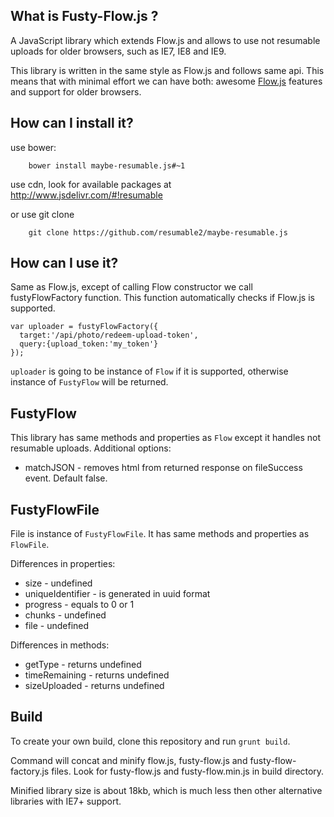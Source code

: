 ## What is Fusty-Flow.js ?

A JavaScript library which extends Flow.js and allows to use not resumable uploads for older browsers, such as IE7, IE8 and IE9.

This library is written in the same style as Flow.js and follows same api. This means that with
minimal effort we can have both: awesome [Flow.js](https://github.com/flowjs/flow.js) features and support for older browsers.


## How can I install it?
use bower:

        bower install maybe-resumable.js#~1
use cdn, look for available packages at http://www.jsdelivr.com/#!resumable
        
or use git clone

        git clone https://github.com/resumable2/maybe-resumable.js

## How can I use it?

Same as Flow.js, except of calling Flow constructor we call fustyFlowFactory function.
This function automatically checks if Flow.js is supported.

    var uploader = fustyFlowFactory({
      target:'/api/photo/redeem-upload-token', 
      query:{upload_token:'my_token'}
    });
    
`uploader` is going to be instance of `Flow` if it is supported, otherwise instance of `FustyFlow` will be returned.

## FustyFlow

This library has same methods and properties as `Flow` except it handles not resumable uploads.
Additional options:
 * matchJSON - removes html from returned response on fileSuccess event. Default false.

## FustyFlowFile

File is instance of `FustyFlowFile`. It has same methods and properties as `FlowFile`.

Differences in properties:
 * size - undefined
 * uniqueIdentifier - is generated in uuid format
 * progress - equals to 0 or 1
 * chunks - undefined
 * file - undefined

Differences in methods:
 * getType - returns undefined
 * timeRemaining - returns undefined
 * sizeUploaded - returns undefined

## Build

To create your own build, clone this repository and run `grunt build`.

Command will concat and minify flow.js, fusty-flow.js and fusty-flow-factory.js files. Look for fusty-flow.js and fusty-flow.min.js in build directory.

Minified library size is about 18kb, which is much less then other alternative libraries with IE7+ support. 
